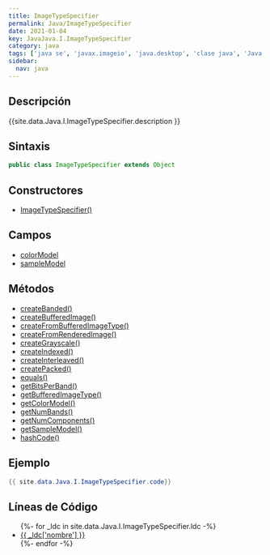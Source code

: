 ```yaml
---
title: ImageTypeSpecifier
permalink: Java/ImageTypeSpecifier
date: 2021-01-04
key: JavaJava.I.ImageTypeSpecifier
category: java
tags: ['java se', 'javax.imageio', 'java.desktop', 'clase java', 'Java 1.0']
sidebar: 
  nav: java
---
```


## Descripción
{{site.data.Java.I.ImageTypeSpecifier.description }}

## Sintaxis
~~~java
public class ImageTypeSpecifier extends Object
~~~

## Constructores
* [ImageTypeSpecifier()](/Java/ImageTypeSpecifier/ImageTypeSpecifier/)

## Campos
* [colorModel](/Java/ImageTypeSpecifier/colorModel)
* [sampleModel](/Java/ImageTypeSpecifier/sampleModel)

## Métodos
* [createBanded()](/Java/ImageTypeSpecifier/createBanded)
* [createBufferedImage()](/Java/ImageTypeSpecifier/createBufferedImage)
* [createFromBufferedImageType()](/Java/ImageTypeSpecifier/createFromBufferedImageType)
* [createFromRenderedImage()](/Java/ImageTypeSpecifier/createFromRenderedImage)
* [createGrayscale()](/Java/ImageTypeSpecifier/createGrayscale)
* [createIndexed()](/Java/ImageTypeSpecifier/createIndexed)
* [createInterleaved()](/Java/ImageTypeSpecifier/createInterleaved)
* [createPacked()](/Java/ImageTypeSpecifier/createPacked)
* [equals()](/Java/ImageTypeSpecifier/equals)
* [getBitsPerBand()](/Java/ImageTypeSpecifier/getBitsPerBand)
* [getBufferedImageType()](/Java/ImageTypeSpecifier/getBufferedImageType)
* [getColorModel()](/Java/ImageTypeSpecifier/getColorModel)
* [getNumBands()](/Java/ImageTypeSpecifier/getNumBands)
* [getNumComponents()](/Java/ImageTypeSpecifier/getNumComponents)
* [getSampleModel()](/Java/ImageTypeSpecifier/getSampleModel)
* [hashCode()](/Java/ImageTypeSpecifier/hashCode)

## Ejemplo
~~~java
{{ site.data.Java.I.ImageTypeSpecifier.code}}
~~~

## Líneas de Código
<ul>
{%- for _ldc in site.data.Java.I.ImageTypeSpecifier.ldc -%}
   <li>
       <a href="{{_ldc['url'] }}">{{ _ldc['nombre'] }}</a>
   </li>
{%- endfor -%}
</ul>
